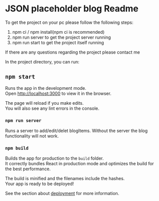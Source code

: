 # JSON placeholder blog Readme

To get the project on your pc please follow the following steps:

1. npm ci / npm install(npm ci is recommended)
2. npm run server to get the project server running
3. npm run start to get the project itself running

If there are any questions regarding the project please contact me

In the project directory, you can run:

## `npm start`

Runs the app in the development mode.  
Open [http://localhost:3000](http://localhost:3000) to view it in the browser.

The page will reload if you make edits.  
You will also see any lint errors in the console.

### `npm run server`

Runs a server to add/edit/delet blogItems. Without the server the blog functionality will not work.

### `npm build`

Builds the app for production to the `build` folder.  
It correctly bundles React in production mode and optimizes the build for the best performance.

The build is minified and the filenames include the hashes.  
Your app is ready to be deployed!

See the section about [deployment](https://facebook.github.io/create-react-app/docs/deployment) for more information.
